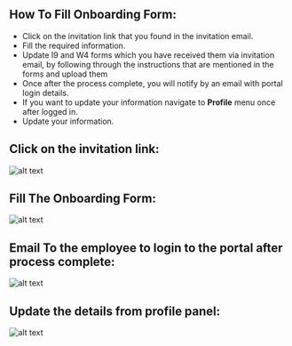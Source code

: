 How To Fill Onboarding Form:
-----
- Click on the invitation link that you found in the invitation email.
- Fill the required information.
- Update I9 and W4 forms which you have received them via invitation email, by following through the instructions that are mentioned in the forms and upload them 
- Once after the process complete, you will notify by an email with portal login details.
- If you want to update your information navigate to **Profile** menu once after logged in.
- Update your information.

Click on the invitation link:
-----
 ![alt text](../../images/onboarding/click-on-invite-link.png "Employee Onboarding")

Fill The Onboarding Form:
-----
 ![alt text](../../images/onboarding/fill-employee-onboarding-panel.png "Employee Onboarding")

Email To the employee to login to the portal after process complete:
-----
 ![alt text](../../images/onboarding/userid-email.png "Employee Onboarding")

Update the details from profile panel:
----
 ![alt text](../../images/onboarding/update-details-from-profile-home.png "Employee Onboarding")
